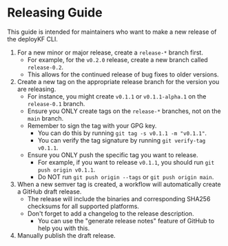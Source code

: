 # Releasing Guide

This guide is intended for maintainers who want to make a new release of the deployKF CLI.

1. For a new minor or major release, create a `release-*` branch first.
    - For example, for the `v0.2.0` release, create a new branch called `release-0.2`. 
    - This allows for the continued release of bug fixes to older versions.
2. Create a new tag on the appropriate release branch for the version you are releasing.
    - For instance, you might create `v0.1.1` or `v0.1.1-alpha.1` on the `release-0.1` branch.
    - Ensure you ONLY create tags on the `release-*` branches, not on the `main` branch.
    - Remember to sign the tag with your GPG key. 
       - You can do this by running `git tag -s v0.1.1 -m "v0.1.1"`.
       - You can verify the tag signature by running `git verify-tag v0.1.1`.
    - Ensure you ONLY push the specific tag you want to release. 
       - For example, if you want to release `v0.1.1`, you should run `git push origin v0.1.1`.
       - Do NOT run `git push origin --tags` or `git push origin main`.
3. When a new semver tag is created, a workflow will automatically create a GitHub draft release.
    - The release will include the binaries and corresponding SHA256 checksums for all supported platforms.
    - Don't forget to add a changelog to the release description. 
       - You can use the "generate release notes" feature of GitHub to help you with this.
4. Manually publish the draft release.
